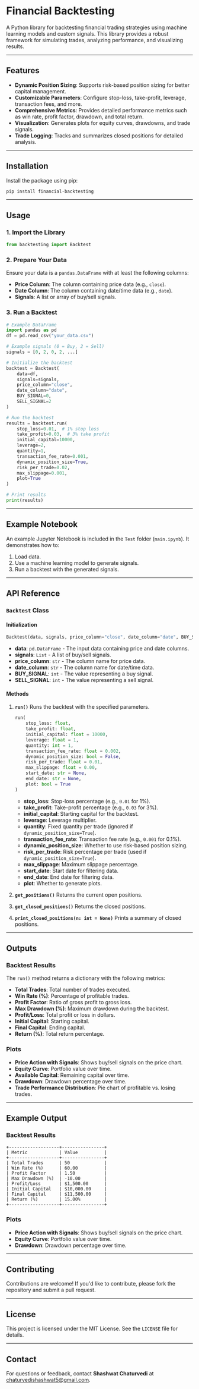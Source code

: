 # Financial Backtesting

A Python library for backtesting financial trading strategies using machine learning models and custom signals. This library provides a robust framework for simulating trades, analyzing performance, and visualizing results.

---

## Features

- **Dynamic Position Sizing**: Supports risk-based position sizing for better capital management.
- **Customizable Parameters**: Configure stop-loss, take-profit, leverage, transaction fees, and more.
- **Comprehensive Metrics**: Provides detailed performance metrics such as win rate, profit factor, drawdown, and total return.
- **Visualization**: Generates plots for equity curves, drawdowns, and trade signals.
- **Trade Logging**: Tracks and summarizes closed positions for detailed analysis.

---

## Installation

Install the package using pip:

```bash
pip install financial-backtesting
```

---

## Usage

### 1. **Import the Library**

```python
from backtesting import Backtest
```

### 2. **Prepare Your Data**

Ensure your data is a `pandas.DataFrame` with at least the following columns:
- **Price Column**: The column containing price data (e.g., `close`).
- **Date Column**: The column containing date/time data (e.g., `date`).
- **Signals**: A list or array of buy/sell signals.

### 3. **Run a Backtest**

```python
# Example DataFrame
import pandas as pd
df = pd.read_csv("your_data.csv")

# Example signals (0 = Buy, 2 = Sell)
signals = [0, 2, 0, 2, ...]

# Initialize the backtest
backtest = Backtest(
    data=df,
    signals=signals,
    price_column="close",
    date_column="date",
    BUY_SIGNAL=0,
    SELL_SIGNAL=2
)

# Run the backtest
results = backtest.run(
    stop_loss=0.01,  # 1% stop loss
    take_profit=0.03,  # 3% take profit
    initial_capital=10000,
    leverage=2,
    quantity=1,
    transaction_fee_rate=0.001,
    dynamic_position_size=True,
    risk_per_trade=0.02,
    max_slippage=0.001,
    plot=True
)

# Print results
print(results)
```

---

## Example Notebook

An example Jupyter Notebook is included in the `Test` folder (`main.ipynb`). It demonstrates how to:
1. Load data.
2. Use a machine learning model to generate signals.
3. Run a backtest with the generated signals.

---

## API Reference

### `Backtest` Class

#### **Initialization**
```python
Backtest(data, signals, price_column="close", date_column="date", BUY_SIGNAL=0, SELL_SIGNAL=2)
```
- **data**: `pd.DataFrame` - The input data containing price and date columns.
- **signals**: `List` - A list of buy/sell signals.
- **price_column**: `str` - The column name for price data.
- **date_column**: `str` - The column name for date/time data.
- **BUY_SIGNAL**: `int` - The value representing a buy signal.
- **SELL_SIGNAL**: `int` - The value representing a sell signal.

#### **Methods**
1. **`run()`**
   Runs the backtest with the specified parameters.
   ```python
   run(
       stop_loss: float,
       take_profit: float,
       initial_capital: float = 10000,
       leverage: float = 1,
       quantity: int = 1,
       transaction_fee_rate: float = 0.002,
       dynamic_position_size: bool = False,
       risk_per_trade: float = 0.01,
       max_slippage: float = 0.00,
       start_date: str = None,
       end_date: str = None,
       plot: bool = True
   )
   ```
   - **stop_loss**: Stop-loss percentage (e.g., `0.01` for 1%).
   - **take_profit**: Take-profit percentage (e.g., `0.03` for 3%).
   - **initial_capital**: Starting capital for the backtest.
   - **leverage**: Leverage multiplier.
   - **quantity**: Fixed quantity per trade (ignored if `dynamic_position_size=True`).
   - **transaction_fee_rate**: Transaction fee rate (e.g., `0.001` for 0.1%).
   - **dynamic_position_size**: Whether to use risk-based position sizing.
   - **risk_per_trade**: Risk percentage per trade (used if `dynamic_position_size=True`).
   - **max_slippage**: Maximum slippage percentage.
   - **start_date**: Start date for filtering data.
   - **end_date**: End date for filtering data.
   - **plot**: Whether to generate plots.

2. **`get_positions()`**
   Returns the current open positions.

3. **`get_closed_positions()`**
   Returns the closed positions.

4. **`print_closed_positions(n: int = None)`**
   Prints a summary of closed positions.

---

## Outputs

### Backtest Results
The `run()` method returns a dictionary with the following metrics:
- **Total Trades**: Total number of trades executed.
- **Win Rate (%)**: Percentage of profitable trades.
- **Profit Factor**: Ratio of gross profit to gross loss.
- **Max Drawdown (%)**: Maximum drawdown during the backtest.
- **Profit/Loss**: Total profit or loss in dollars.
- **Initial Capital**: Starting capital.
- **Final Capital**: Ending capital.
- **Return (%)**: Total return percentage.

### Plots
- **Price Action with Signals**: Shows buy/sell signals on the price chart.
- **Equity Curve**: Portfolio value over time.
- **Available Capital**: Remaining capital over time.
- **Drawdown**: Drawdown percentage over time.
- **Trade Performance Distribution**: Pie chart of profitable vs. losing trades.

---

## Example Output

### Backtest Results
```plaintext
+-------------------+----------------+
| Metric            | Value          |
+-------------------+----------------+
| Total Trades      | 50             |
| Win Rate (%)      | 60.00          |
| Profit Factor     | 1.50           |
| Max Drawdown (%)  | -10.00         |
| Profit/Loss       | $1,500.00      |
| Initial Capital   | $10,000.00     |
| Final Capital     | $11,500.00     |
| Return (%)        | 15.00%         |
+-------------------+----------------+
```

### Plots
- **Price Action with Signals**: Shows buy/sell signals on the price chart.
- **Equity Curve**: Portfolio value over time.
- **Drawdown**: Drawdown percentage over time.

---

## Contributing

Contributions are welcome! If you'd like to contribute, please fork the repository and submit a pull request.

---

## License

This project is licensed under the MIT License. See the `LICENSE` file for details.

---

## Contact

For questions or feedback, contact **Shashwat Chaturvedi** at [chaturvedishashwat5@gmail.com](mailto:chaturvedishashwat5@gmail.com).
